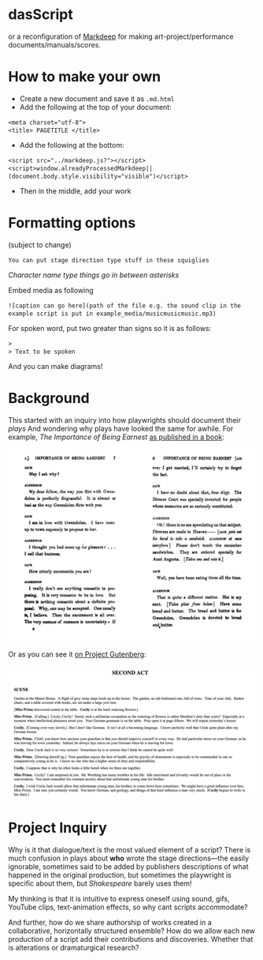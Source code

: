 dasScript
===
or a reconfiguration of [Markdeep](https://casual-effects.com/markdeep) for making art-project/performance documents/manuals/scores.

# How to make your own
* Create a new document and save it as `.md.html`
* Add the following at the top of your document:
```
<meta charset="utf-8">
<title> PAGETITLE </title>
```
* Add the following at the bottom:
```
<script src="../markdeep.js?"></script><script>window.alreadyProcessedMarkdeep||(document.body.style.visibility="visible")</script>
```
* Then in the middle, add your work

# Formatting options
(subject to change)
~~~
You can put stage direction type stuff in these squiglies
~~~

*Character name type things go in between asterisks*

Embed media as following
```
![caption can go here](path of the file e.g. the sound clip in the example script is put in example_media/musicmusicmusic.mp3)
```
For spoken word, put two greater than signs so it is as follows:
```
>
> Text to be spoken
```
And you can make diagrams!

# Background
This started with an inquiry into how playwrights should document their *plays*
And wondering why plays have looked the same for awhile.
For example, *The Importance of Being Earnest* [as published in a book](https://archive.org/details/in.ernet.dli.2015.553513/page/n19):
![](./example/example_media/Importance-book.png)

Or as you can see it [on Project Gutenberg](https://www.gutenberg.org/files/844/844-h/844-h.htm):

![](./example/example_media/Importance-gutenberg.png)

# Project Inquiry
Why is it that dialogue/text is the most valued element of a script?
There is much confusion in plays about **who** wrote the stage directions—the easily ignorable, sometimes said to be added by publishers descriptions of what happened in the original production, but sometimes the playwright is specific about them, but *Shakespeare* barely uses them!

My thinking is that it is intuitive to express oneself using sound, gifs, YouTube clips, text-animation effects, so why cant scripts accommodate?

And further, how do we share authorship of works created in a collaborative, horizontally structured ensemble? How do we allow each new production of a script add their contributions and discoveries. Whether that is alterations or dramaturgical research?

